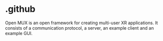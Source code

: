 # .github
Open MUX is an open framework for creating multi-user XR applications. It consists of a communication protocol, a server, an example client and an example GUI.
